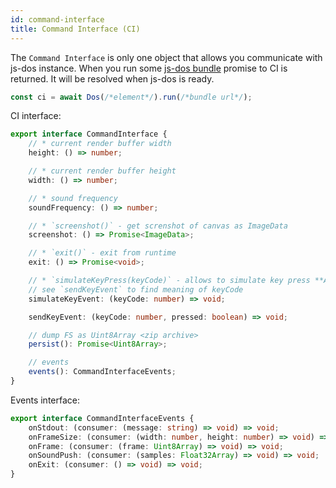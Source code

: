 ```yaml
---
id: command-interface 
title: Command Interface (CI)
---
```


The `Command Interface` is only one object that allows you communicate with js-dos instance.
When you run some [js-dos bundle](overview.md#js-dos-bundle) promise to CI is returned.
It will be resolved when js-dos is ready.

```js
const ci = await Dos(/*element*/).run(/*bundle url*/);
```

CI interface:

```typescript
export interface CommandInterface {
    // * current render buffer width
    height: () => number;

    // * current render buffer height
    width: () => number;

    // * sound frequency
    soundFrequency: () => number;

    // * `screenshot()` - get screnshot of canvas as ImageData
    screenshot: () => Promise<ImageData>;

    // * `exit()` - exit from runtime
    exit: () => Promise<void>;

    // * `simulateKeyPress(keyCode)` - allows to simulate key press **AND** release event for key code
    // see `sendKeyEvent` to find meaning of keyCode
    simulateKeyEvent: (keyCode: number) => void;

    sendKeyEvent: (keyCode: number, pressed: boolean) => void;

    // dump FS as Uint8Array <zip archive>
    persist(): Promise<Uint8Array>;

    // events
    events(): CommandInterfaceEvents;
}
```

Events interface:
```typescript
export interface CommandInterfaceEvents {
    onStdout: (consumer: (message: string) => void) => void;
    onFrameSize: (consumer: (width: number, height: number) => void) => void;
    onFrame: (consumer: (frame: Uint8Array) => void) => void;
    onSoundPush: (consumer: (samples: Float32Array) => void) => void;
    onExit: (consumer: () => void) => void;
}
```
